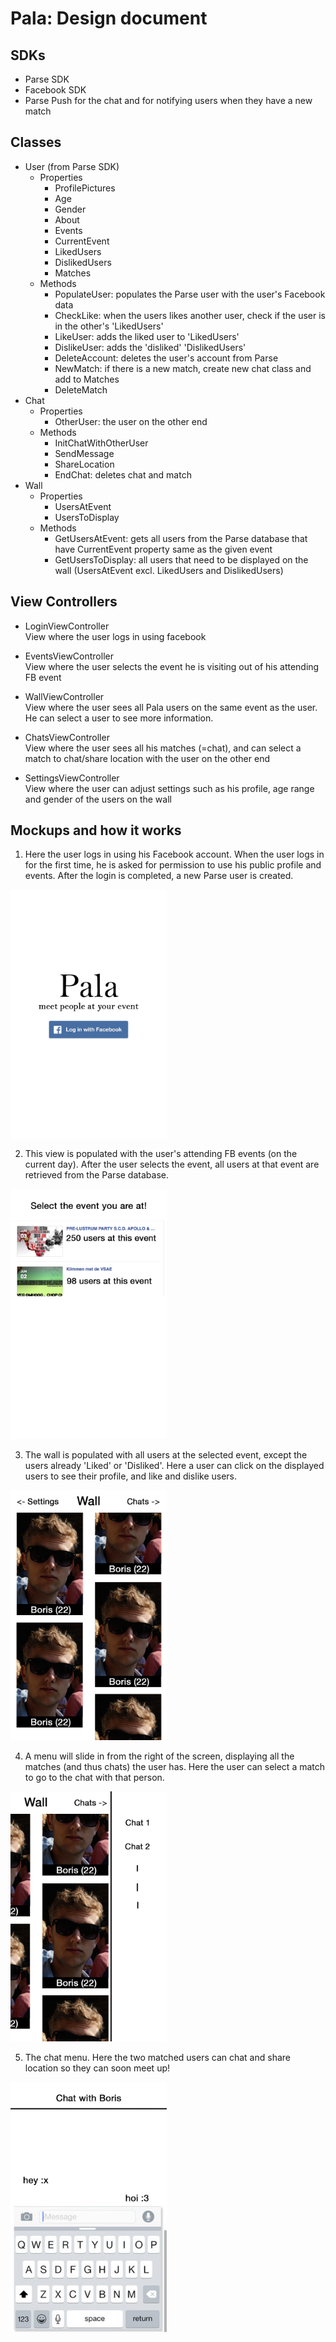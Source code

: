 # Pala: Design document

## SDKs
* Parse SDK
* Facebook SDK
* Parse Push for the chat and for notifying users when they have a new match 


## Classes
* User (from Parse SDK)
	* Properties
		- ProfilePictures
		- Age
		- Gender
		- About
		- Events
		- CurrentEvent
		- LikedUsers		
		- DislikedUsers
		- Matches
	* Methods
		- PopulateUser: populates the Parse user with the user's Facebook data
		- CheckLike: when the users likes another user, check if the user is in the other's 'LikedUsers'
		- LikeUser: adds the liked user to 'LikedUsers'
		- DislikeUser: adds the 'disliked' 'DislikedUsers'
		- DeleteAccount: deletes the user's account from Parse
		- NewMatch: if there is a new match, create new chat class and add to Matches
		- DeleteMatch
* Chat
	* Properties
		- OtherUser: the user on the other end
	* Methods
		- InitChatWithOtherUser
		- SendMessage
		- ShareLocation
		- EndChat: deletes chat and match	
* Wall
	* Properties
		- UsersAtEvent
		- UsersToDisplay
	* Methods
		- GetUsersAtEvent: gets all users from the Parse database that have CurrentEvent property same as the given event
		- GetUsersToDisplay: all users that need to be displayed on the wall (UsersAtEvent excl. LikedUsers and DislikedUsers)
		
		

## View Controllers
- LoginViewController  
	View where the user logs in using facebook

- EventsViewController  
	View where the user selects the event he is visiting out of his attending FB event

- WallViewController  
	View where the user sees all Pala users on the same event as the user. He can select a user to see more information.

- ChatsViewController  
	View where the user sees all his matches (=chat), and can select a match to chat/share location with the user on the other end

- SettingsViewController  
	View where the user can adjust settings such as his profile, age range and gender of the users on the wall

## Mockups and how it works
 1. Here the user logs in using his Facebook account. When the user logs in for the first time, he is asked for permission to use his public profile and events. After the login is completed, a new Parse user is created.

<img align="center" src="https://github.com/bjvanlinschoten/EventDateApp/blob/master/docs/LoginScreen.jpg" width="250">

 2. This view is populated with the user's attending FB events (on the current day). After the user selects the event, all users at that event are retrieved from the Parse database. 

<img src="https://github.com/bjvanlinschoten/EventDateApp/blob/master/docs/EventSelect.jpg" width="250">

 3. The wall is populated with all users at the selected event, except the users already 'Liked' or 'Disliked'. Here a user can click on the displayed users to see their profile, and like and dislike users.

<img src="https://github.com/bjvanlinschoten/EventDateApp/blob/master/docs/WallScreen.jpg" width="250">

 4. A menu will slide in from the right of the screen, displaying all the matches (and thus chats) the user has. Here the user can select a match to go to the chat with that person.

<img src="https://github.com/bjvanlinschoten/EventDateApp/blob/master/docs/ChatScreen.jpg" width="250">

 5. The chat menu. Here the two matched users can chat and share location so they can soon meet up!

<img src="https://github.com/bjvanlinschoten/EventDateApp/blob/master/docs/InChatScreen.jpg" width="250">